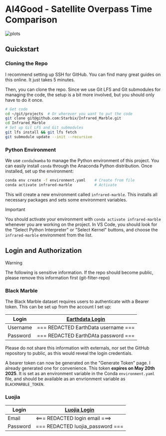 # AI4Good - Satellite Overpass Time Comparison

![plots](plots.webp)

## Quickstart

### Cloning the Repo

I recommend setting up SSH for GitHub. You can find many great guides on this
online. It just takes 5 minutes.

Then, you can clone the repo. Since we use Git LFS and Git submodules for
managing the code, the setup is a bit more involved, but you should only have to
do it once.

```sh
# Get code
cd ~/git/projects  # Or wherever you want to put the code
git clone git@github.com:Starbix/Infrared_Marble.git
cd Infrared_Marble
# Set up Git LFS and Git submodules
git lfs install && git lfs fetch
git submodule update --init --recursive
```

### Python Environment

We use `conda`/`mamba` to manage the Python environment of this project. You can
easily install `conda` through the Anaconda Python distribution. Once installed,
set up the environment:

```sh
conda env create -f environment.yaml    # Create from file
conda activate infrared-marble          # Activate
```

This will create a new environment called `infrared-marble`. This installs all
necessary packages and sets some environment variables.

> [!IMPORTANT]
>
> You should activate your environment with `conda activate infrared-marble`
> whenever you are working on the project. In VS Code, you should look for the
> "Select Python Interpreter" or "Select Kernel" buttons, and choose the
> `infrared-marble` environment from the list.

## Login and Authorization

> [!WARNING]
>
> The following is sensitive information. If the repo should become public,
> please remove this information first (git-filter-repo)

### Black Marble

The Black Marble dataset requires users to authenticate with a Bearer token.
This can be set up from the account I set up:

| Login    | [Earthdata Login](https://urs.earthdata.nasa.gov/profile) |
| -------- | --------------------------------------------------------- |
| Username | === REDACTED EarthData username ===                                       |
| Password | === REDACTED EarthDAta password ===                                       |

Please do not share this information with externals, nor set the GitHub
repository to public, as this would reveal the login credentials.

A bearer token can now be generated on the "Generate Token" page. I already
generated one for convenience. This token **expires on May 20th 2025**. It is
set as an environment variable in the Conda `environment.yaml` file, and should
be available as an envrionment variable as `BLACKMARBLE_TOKEN`.

### Luojia

| Login    | [Luojia Login](http://59.175.109.173:8888/app/login_en.html) |
| -------- | ------------------------------------------------------------ |
| Email    | <=== REDACTED login email ===>                                       |
| Password | === REDACTED luojia_password ===                                               |

